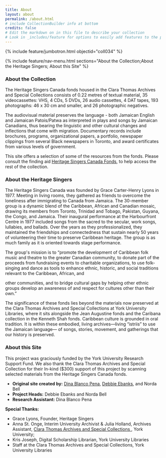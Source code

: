```yaml
---
title: About
layout: about
permalink: /about.html
# include CollectionBuilder info at bottom
credits: false
# Edit the markdown on in this file to describe your collection
# Look in _includes/feature for options to easily add features to the page
---
```


{% include feature/jumbotron.html objectid="coll034" %}

{% include feature/nav-menu.html sections="About the Collection;About the Heritage Singers; About this Site" %}

### About the Collection

The Heritage Singers Canada fonds housed in the Clara Thomas Archives and Special Collections consists of 0.22 metres of textual material, 35 videocassettes: VHS, 4 CDs, 5 DVDs, 26 audio cassettes, 4 DAT tapes, 193 photographs: 46 x 30 cm and smaller, and 26 photographic negatives. 

The audiovisual material preserves the language - both Jamaican English and Jamaican Patois/Patwa as interpreted in plays and songs by Jamaican Canadians, thus bearing the linguistic and other cultural changes and inflections that come with migration. Documentary records include brochures, programs, organizational papers, a portfolio, newspaper clippings from several Black newspapers in Toronto, and award certificates from various levels of government.

This site offers a selection of some of the resources from the fonds. Please consult the finding aid [Heritage Singers Canada Fonds](https://atom.library.yorku.ca/downloads/heritage-singers-canada-fonds-f0783.pdf), to help access the rest of the collection.

### About the Heritage Singers

The Heritage Singers Canada was founded by Grace Carter-Henry Lyons in 1977.
Meeting in living rooms, they gathered as friends to overcome the loneliness after
immigrating to Canada from Jamaica. The 30-member group is a dynamic blend of the
Caribbean, African and Canadian mosaic, drawing its members from Toronto, Trinidad
and Tobago, Pakistan, Guyana, the Congo, and Jamaica. Their inaugural performance
at the Harbourfront Centre in 1977 included songs from the sacred to the secular, work
songs, lullabies, and ballads. Over the years as they professionalized, they maintained
the friendships and connectedness that sustain nearly 50 years of volunteering their
time to preserve Caribbean heritage. The group is as much family as it is oriented
towards stage performance.

The group&#39;s mission is to “promote the development of Caribbean folk music and
theatre to the greater Canadian community, to donate part of the proceeds from
fundraising events to charitable organizations, to use folk-singing and dance as tools to
enhance ethnic, historic, and social traditions relevant to the Caribbean, African, and

other communities, and to bridge cultural gaps by helping other ethnic groups develop
an awareness of and respect for cultures other than their own.”

The significance of these fonds lies beyond the materials now preserved at the Clara
Thomas Archives and Special Collections at York University Libraries, where it sits
alongside the Jean Augustine fonds and the Caribana collection in the Kenneth Shah
fonds. Caribbean culture is grounded in oral tradition. It is within these embodied, living
archives—living “istriis” to use the Jamaican language— of songs, stories, movement,
and gatherings that our history is preserved.

### About this Site 

This project was graciously funded by the York University Research Support Fund.  We also thank the Clara Thomas Archives and Special Collection for their In-kind ($300) support of this project by scanning selected materials from the Heritage Singers Canada fonds. 

- **Original site created by:** <a href="https://www.linkedin.com/in/dina-blanco-pena-4261a0289/">Dina Blanco Pena</a>, <a href="https://www.debbieebanksschlums.com/">Debbie Ebanks</a>, and Norda Bell 
- **Project Heads:** Debbie Ebanks and Norda Bell
- **Research Assistant:** Dina Blanco Pena

**Special Thanks:** 
- Grace Lyons, Founder, Heritage Singers
- Anna St. Onge, Interim University Archivist & Julia Holland, Archives Assistant, <a href="https://www.library.yorku.ca/web/archives/">Clara Thomas Archives and Special Collections </a>, York University; 
- Kris Joseph, Digital Scholarship Librarian, York University Libraries 
- Staff at the Clara Thomas Archives and Special Collections, York University Libraries






